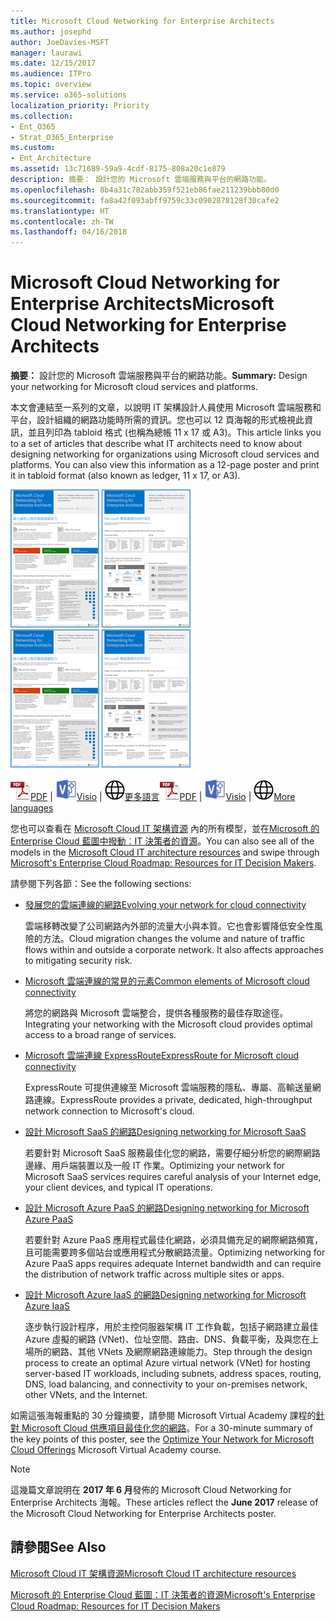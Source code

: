 ```yaml
---
title: Microsoft Cloud Networking for Enterprise Architects
ms.author: josephd
author: JoeDavies-MSFT
manager: laurawi
ms.date: 12/15/2017
ms.audience: ITPro
ms.topic: overview
ms.service: o365-solutions
localization_priority: Priority
ms.collection:
- Ent_O365
- Strat_O365_Enterprise
ms.custom:
- Ent_Architecture
ms.assetid: 13c71689-59a9-4cdf-8175-808a20c1e879
description: 摘要： 設計您的 Microsoft 雲端服務與平台的網路功能。
ms.openlocfilehash: 8b4a31c782abb359f521eb86fae211239bbb80d0
ms.sourcegitcommit: fa8a42f093abff9759c33c0902878128f30cafe2
ms.translationtype: HT
ms.contentlocale: zh-TW
ms.lasthandoff: 04/16/2018
---
```

# <a name="microsoft-cloud-networking-for-enterprise-architects"></a><span data-ttu-id="de83b-103">Microsoft Cloud Networking for Enterprise Architects</span><span class="sxs-lookup"><span data-stu-id="de83b-103">Microsoft Cloud Networking for Enterprise Architects</span></span>

 <span data-ttu-id="de83b-104">**摘要：** 設計您的 Microsoft 雲端服務與平台的網路功能。</span><span class="sxs-lookup"><span data-stu-id="de83b-104">**Summary:** Design your networking for Microsoft cloud services and platforms.</span></span>
  
<span data-ttu-id="de83b-p101">本文會連結至一系列的文章，以說明 IT 架構設計人員使用 Microsoft 雲端服務和平台，設計組織的網路功能時所需的資訊。您也可以 12 頁海報的形式檢視此資訊，並且列印為 tabloid 格式 (也稱為總帳 11 x 17 或 A3)。</span><span class="sxs-lookup"><span data-stu-id="de83b-p101">This article links you to a set of articles that describe what IT architects need to know about designing networking for organizations using Microsoft cloud services and platforms. You can also view this information as a 12-page poster and print it in tabloid format (also known as ledger, 11 x 17, or A3).</span></span>
  
<span data-ttu-id="de83b-107">[![Microsoft 雲端網路模型的縮圖影像](images/95e8ab6a-b4d0-4836-acc1-b0b77ebf46e6.png)  
](https://go.microsoft.com/fwlink/p/?linkid=842073)</span><span class="sxs-lookup"><span data-stu-id="de83b-107">[![Thumb image for Microsoft cloud networking model](images/95e8ab6a-b4d0-4836-acc1-b0b77ebf46e6.png)  
](https://go.microsoft.com/fwlink/p/?linkid=842073)</span></span>
  
<span data-ttu-id="de83b-108">![PDF 檔案](images/ITPro_Other_PDFicon.png)[PDF](https://go.microsoft.com/fwlink/p/?linkid=842073) | ![Visio 檔案](images/ITPro_Other_VisioIcon.jpg)[Visio](https://go.microsoft.com/fwlink/p/?linkid=842074) | ![參閱其他語言版本的頁面](images/e16c992d-b0f8-48ae-bf44-db7a9fcaab9e.png)[更多語言](https://www.microsoft.com/download/details.aspx?id=54425)</span><span class="sxs-lookup"><span data-stu-id="de83b-108">![PDF file](images/ITPro_Other_PDFicon.png)[PDF](https://go.microsoft.com/fwlink/p/?linkid=842073) | ![Visio file](images/ITPro_Other_VisioIcon.jpg)[Visio](https://go.microsoft.com/fwlink/p/?linkid=842074) | ![See a page with versions in additional languages](images/e16c992d-b0f8-48ae-bf44-db7a9fcaab9e.png)[More languages](https://www.microsoft.com/download/details.aspx?id=54425)</span></span>
  
<span data-ttu-id="de83b-109">您也可以查看在 [Microsoft Cloud IT 架構資源](microsoft-cloud-it-architecture-resources.md) 內的所有模型，並在[Microsoft 的 Enterprise Cloud 藍圖中撥動︰IT 決策者的資源](https://aka.ms/cloudarchitecture)。</span><span class="sxs-lookup"><span data-stu-id="de83b-109">You can also see all of the models in the [Microsoft Cloud IT architecture resources](microsoft-cloud-it-architecture-resources.md) and swipe through [Microsoft's Enterprise Cloud Roadmap: Resources for IT Decision Makers](https://aka.ms/cloudarchitecture).</span></span>
  
<span data-ttu-id="de83b-110">請參閱下列各節：</span><span class="sxs-lookup"><span data-stu-id="de83b-110">See the following sections:</span></span>
  
- [<span data-ttu-id="de83b-111">發展您的雲端連線的網路</span><span class="sxs-lookup"><span data-stu-id="de83b-111">Evolving your network for cloud connectivity</span></span>](evolving-your-network-for-cloud-connectivity.md)
    
    <span data-ttu-id="de83b-p102">雲端移轉改變了公司網路內外部的流量大小與本質。它也會影響降低安全性風險的方法。</span><span class="sxs-lookup"><span data-stu-id="de83b-p102">Cloud migration changes the volume and nature of traffic flows within and outside a corporate network. It also affects approaches to mitigating security risk.</span></span>
    
- [<span data-ttu-id="de83b-114">Microsoft 雲端連線的常見的元素</span><span class="sxs-lookup"><span data-stu-id="de83b-114">Common elements of Microsoft cloud connectivity</span></span>](common-elements-of-microsoft-cloud-connectivity.md)
    
    <span data-ttu-id="de83b-115">將您的網路與 Microsoft 雲端整合，提供各種服務的最佳存取途徑。</span><span class="sxs-lookup"><span data-stu-id="de83b-115">Integrating your networking with the Microsoft cloud provides optimal access to a broad range of services.</span></span>
    
- [<span data-ttu-id="de83b-116">Microsoft 雲端連線 ExpressRoute</span><span class="sxs-lookup"><span data-stu-id="de83b-116">ExpressRoute for Microsoft cloud connectivity</span></span>](expressroute-for-microsoft-cloud-connectivity.md)
    
    <span data-ttu-id="de83b-117">ExpressRoute 可提供連線至 Microsoft 雲端服務的隱私、專屬、高輸送量網路連線。</span><span class="sxs-lookup"><span data-stu-id="de83b-117">ExpressRoute provides a private, dedicated, high-throughput network connection to Microsoft's cloud.</span></span>
    
- [<span data-ttu-id="de83b-118">設計 Microsoft SaaS 的網路</span><span class="sxs-lookup"><span data-stu-id="de83b-118">Designing networking for Microsoft SaaS</span></span>](designing-networking-for-microsoft-saas.md)
    
    <span data-ttu-id="de83b-119">若要針對 Microsoft SaaS 服務最佳化您的網路，需要仔細分析您的網際網路邊緣、用戶端裝置以及一般 IT 作業。</span><span class="sxs-lookup"><span data-stu-id="de83b-119">Optimizing your network for Microsoft SaaS services requires careful analysis of your Internet edge, your client devices, and typical IT operations.</span></span>
    
- [<span data-ttu-id="de83b-120">設計 Microsoft Azure PaaS 的網路</span><span class="sxs-lookup"><span data-stu-id="de83b-120">Designing networking for Microsoft Azure PaaS</span></span>](designing-networking-for-microsoft-azure-paas.md)
    
    <span data-ttu-id="de83b-121">若要針對 Azure PaaS 應用程式最佳化網路，必須具備充足的網際網路頻寬，且可能需要跨多個站台或應用程式分散網路流量。</span><span class="sxs-lookup"><span data-stu-id="de83b-121">Optimizing networking for Azure PaaS apps requires adequate Internet bandwidth and can require the distribution of network traffic across multiple sites or apps.</span></span>
    
- [<span data-ttu-id="de83b-122">設計 Microsoft Azure IaaS 的網路</span><span class="sxs-lookup"><span data-stu-id="de83b-122">Designing networking for Microsoft Azure IaaS</span></span>](designing-networking-for-microsoft-azure-iaas.md)
    
    <span data-ttu-id="de83b-123">逐步執行設計程序，用於主控伺服器架構 IT 工作負載，包括子網路建立最佳 Azure 虛擬的網路 (VNet)、位址空間、路由、DNS、負載平衡，及與您在上場所的網路、其他 VNets 及網際網路連線能力。</span><span class="sxs-lookup"><span data-stu-id="de83b-123">Step through the design process to create an optimal Azure virtual network (VNet) for hosting server-based IT workloads, including subnets, address spaces, routing, DNS, load balancing, and connectivity to your on-premises network, other VNets, and the Internet.</span></span>
    
<span data-ttu-id="de83b-124">如需這張海報重點的 30 分鐘摘要，請參閱 Microsoft Virtual Academy 課程的[針對 Microsoft Cloud 供應項目最佳化您的網路](https://mva.microsoft.com/zh-TW/training-courses/optimize-your-network-for-microsoft-cloud-offerings-17743)。</span><span class="sxs-lookup"><span data-stu-id="de83b-124">For a 30-minute summary of the key points of this poster, see the [Optimize Your Network for Microsoft Cloud Offerings](https://mva.microsoft.com/zh-TW/training-courses/optimize-your-network-for-microsoft-cloud-offerings-17743) Microsoft Virtual Academy course.</span></span>
  
> [!NOTE]
> <span data-ttu-id="de83b-125">這幾篇文章說明在 **2017 年 6 月**發佈的 Microsoft Cloud Networking for Enterprise Architects 海報。</span><span class="sxs-lookup"><span data-stu-id="de83b-125">These articles reflect the **June 2017** release of the Microsoft Cloud Networking for Enterprise Architects poster.</span></span>
  
## <a name="see-also"></a><span data-ttu-id="de83b-126">請參閱</span><span class="sxs-lookup"><span data-stu-id="de83b-126">See Also</span></span>

[<span data-ttu-id="de83b-127">Microsoft Cloud IT 架構資源</span><span class="sxs-lookup"><span data-stu-id="de83b-127">Microsoft Cloud IT architecture resources</span></span>](microsoft-cloud-it-architecture-resources.md)

[<span data-ttu-id="de83b-128">Microsoft 的 Enterprise Cloud 藍圖：IT 決策者的資源</span><span class="sxs-lookup"><span data-stu-id="de83b-128">Microsoft's Enterprise Cloud Roadmap: Resources for IT Decision Makers</span></span>](https://sway.com/FJ2xsyWtkJc2taRD)



